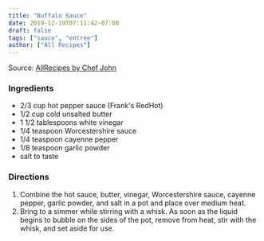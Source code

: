 ```yaml
---
title: "Buffalo Sauce"
date: 2019-12-19T07:11:42-07:00
draft: false
tags: ["sauce", "entree"]
author: ["All Recipes"]
---
```


Source: [AllRecipes by Chef John](https://www.allrecipes.com/recipe/219109/buffalo-chicken-wing-sauce/)

### Ingredients 

- 2/3 cup hot pepper sauce (Frank's RedHot)
- 1/2 cup cold unsalted butter
- 1 1/2 tablespoons white vinegar
- 1/4 teaspoon Worcestershire sauce
- 1/4 teaspoon cayenne pepper
- 1/8 teaspoon garlic powder
- salt to taste


### Directions
    
1. Combine the hot sauce, butter, vinegar, Worcestershire sauce, cayenne pepper, garlic powder, and salt in a pot and place over medium heat. 
2. Bring to a simmer while stirring with a whisk. As soon as the liquid begins to bubble on the sides of the pot, remove from heat, stir with the whisk, and set aside for use. 
